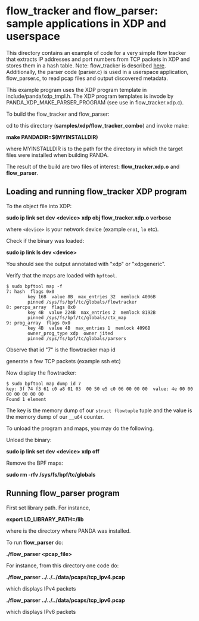 flow_tracker and flow_parser: sample applications in XDP and userspace
======================================================================

This directory contains an example of code for a very simple
flow tracker that extracts IP addresses and port numbers from
TCP packets in XDP and stores them in a hash table.
Note: flow_tracker is described [here](../../../documentation/xdp.md).
Additionally, the parser code (parser.c) is used in a userspace
application, flow_parser.c, to read pcap files and output discovered metadata.

This example program uses the XDP program template in
include/panda/xdp_tmpl.h. The XDP program templates is invode by
PANDA_XDP_MAKE_PARSER_PROGRAM (see use in flow_tracker.xdp.c).

To build the flow_tracker and flow_parser:

cd to this directory (**samples/xdp/flow_tracker_combo**) and invoke make:

**make PANDADIR=$(MYINSTALLDIR)**

where MYINSTALLDIR is to the path for the directory in which the target files
were installed when building PANDA.

The result of the build are two files of interest: **flow_tracker.xdp.o**
and **flow_parser**.

Loading and running flow_tracker XDP program
--------------------------------------------

To the object file into XDP:

**sudo ip link set dev \<device\> xdp obj flow_tracker.xdp.o verbose**

where `<device>` is your network device (example `eno1`, `lo` etc).

Check if the binary was loaded:

**sudo ip link ls dev \<device\>**

You should see the output annotated with "xdp" or "xdpgeneric".

Verify that the maps are loaded with `bpftool`.

```
$ sudo bpftool map -f
7: hash  flags 0x0
        key 16B  value 8B  max_entries 32  memlock 4096B
        pinned /sys/fs/bpf/tc/globals/flowtracker
8: percpu_array  flags 0x0
        key 4B  value 224B  max_entries 2  memlock 8192B
        pinned /sys/fs/bpf/tc/globals/ctx_map
9: prog_array  flags 0x0
        key 4B  value 4B  max_entries 1  memlock 4096B
        owner_prog_type xdp  owner jited
        pinned /sys/fs/bpf/tc/globals/parsers
```

Observe that id "7" is the flowtracker map id

generate a few TCP packets (example ssh etc)

Now display the flowtracker:

```
$ sudo bpftool map dump id 7
key: 3f 74 f3 61 c0 a8 01 03  00 50 e5 c0 06 00 00 00  value: 4e 00 00 00 00 00 00 00
Found 1 element
```

The key is the memory dump of our `struct flowtuple` tuple and the
value is the memory dump of our `__u64` counter.

To unload the program and maps, you may do the following.

Unload the binary:

**sudo ip link set dev \<device\> xdp off**

Remove the BPF maps:

**sudo rm -rfv /sys/fs/bpf/tc/globals**

Running flow_parser program
---------------------------

First set library path. For instance,

**export LD_LIBRARY_PATH=<PANDA install>/lib**

where **<PANDA install>** is the directory where PANDA was installed.

To run **flow_parser** do:

**./flow_parser <pcap_file>**

For instance, from this directory one code do:

**./flow_parser ../../../data/pcaps/tcp_ipv4.pcap**

which displays IPv4 packets

**./flow_parser ../../../data/pcaps/tcp_ipv6.pcap**

which displays IPv6 packets

